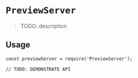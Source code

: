 # `PreviewServer`

> TODO: description

## Usage

```
const previewServer = require('PreviewServer');

// TODO: DEMONSTRATE API
```
